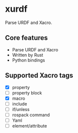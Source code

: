 # xurdf

Parse URDF and Xacro.

## Core features

* Parse URDF and Xacro
* Written by Rust
* Python bindings

## Supported Xacro tags

- [x] property
- [ ] property block
- [x] macro
- [ ] include
- [ ] if/unless
- [ ] rospack command
- [ ] Yaml
- [ ] element/attribute
